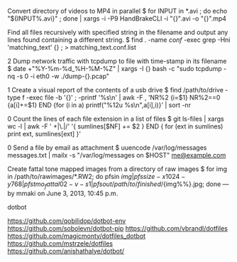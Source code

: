 Convert directory of videos to MP4 in parallel
 $ for INPUT in *.avi ; do echo "${INPUT%.avi}" ; done | xargs -i -P9  HandBrakeCLI -i "{}".avi -o "{}".mp4

 Find all files recursively with specified string in the filename and output any lines found containing a different string.
 $ find . -name *conf* -exec grep -Hni 'matching_text' {} \; > matching_text.conf.list


2
Dump network traffic with tcpdump to file with time-stamp in its filename
 $ date +"%Y-%m-%d_%H-%M-%Z" | xargs -I {} bash -c "sudo tcpdump -nq -s 0 -i eth0 -w ./dump-{}.pcap"


1
Create a visual report of the contents of a usb drive
 $ find /path/to/drive -type f -exec file -b '{}' \; -printf '%s\n' | awk -F , 'NR%2 {i=$1} NR%2==0 {a[i]+=$1} END {for (i in a) printf("%12u %s\n",a[i],i)}' | sort -nr


0
Count the lines of each file extension in a list of files
 $ git ls-files | xargs wc -l | awk -F ' +|\\.|/' '{ sumlines[$NF] += $2 } END { for (ext in sumlines) print ext, sumlines[ext] }'



0
Send a file by email as attachment
 $ uuencode /var/log/messages messages.txt | mailx -s "/var/log/messages on $HOST" me@example.com


 Create fattal tone mapped images from a directory of raw images
 $ for img in /path/to/rawimages/*.RW2; do pfsin ${img} | pfssize -x 1024 -y 768 | pfstmo_fattal02 -v -s 1 | pfsout /path/to/finished/${img%%}.jpg; done
— by mmaki on June 3, 2013, 10:45 p.m.



dotbot

https://github.com/qobilidop/dotbot-env
https://github.com/sobolevn/dotbot-pip
https://github.com/vbrandl/dotfiles
https://github.com/magicmonty/dotfiles_dotbot
https://github.com/mstrzele/dotfiles
https://github.com/anishathalye/dotbot/

